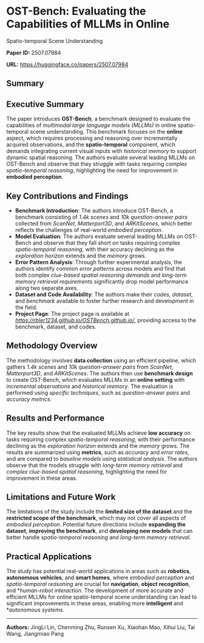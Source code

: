 # OST-Bench: Evaluating the Capabilities of MLLMs in Online
  Spatio-temporal Scene Understanding

**Paper ID:** 2507.07984

**URL:** https://huggingface.co/papers/2507.07984

## Summary

## Executive Summary
The paper introduces **OST-Bench**, a benchmark designed to evaluate the capabilities of *multimodal large language models (MLLMs)* in online spatio-temporal scene understanding. This benchmark focuses on the **online** aspect, which requires processing and reasoning over incrementally acquired observations, and the **spatio-temporal** component, which demands integrating current visual inputs with *historical memory* to support dynamic spatial reasoning. The authors evaluate several leading MLLMs on OST-Bench and observe that they struggle with tasks requiring complex *spatio-temporal reasoning*, highlighting the need for improvement in **embodied perception**.

## Key Contributions and Findings
* **Benchmark Introduction**: The authors introduce OST-Bench, a benchmark consisting of *1.4k scenes* and *10k question-answer pairs* collected from *ScanNet*, *Matterport3D*, and *ARKitScenes*, which better reflects the challenges of real-world *embodied perception*.
* **Model Evaluation**: The authors evaluate several leading MLLMs on OST-Bench and observe that they fall short on tasks requiring complex *spatio-temporal reasoning*, with their accuracy declining as the *exploration horizon* extends and the *memory* grows.
* **Error Pattern Analysis**: Through further experimental analysis, the authors identify common *error patterns* across models and find that both complex *clue-based spatial reasoning demands* and *long-term memory retrieval requirements* significantly drop model performance along two separate axes.
* **Dataset and Code Availability**: The authors make their *codes*, *dataset*, and *benchmark* available to foster further research and development in the field.
* **Project Page**: The project page is available at *https://rbler1234.github.io/OSTBench.github.io/*, providing access to the benchmark, dataset, and codes.

## Methodology Overview
The methodology involves **data collection** using an efficient pipeline, which gathers *1.4k scenes* and *10k question-answer pairs* from *ScanNet*, *Matterport3D*, and *ARKitScenes*. The authors then use **benchmark design** to create OST-Bench, which evaluates MLLMs in an **online setting** with *incremental observations* and *historical memory*. The evaluation is performed using *specific techniques*, such as *question-answer pairs* and *accuracy metrics*.

## Results and Performance
The key results show that the evaluated MLLMs achieve **low accuracy** on tasks requiring complex *spatio-temporal reasoning*, with their performance declining as the *exploration horizon* extends and the *memory* grows. The results are summarized using **metrics**, such as *accuracy* and *error rates*, and are compared to *baseline models* using *statistical analysis*. The authors observe that the models struggle with *long-term memory retrieval* and *complex clue-based spatial reasoning*, highlighting the need for improvement in these areas.

## Limitations and Future Work
The limitations of the study include the **limited size of the dataset** and the **restricted scope of the benchmark**, which may not cover all aspects of *embodied perception*. Potential future directions include **expanding the dataset**, **improving the benchmark**, and **developing new models** that can better handle *spatio-temporal reasoning* and *long-term memory retrieval*.

## Practical Applications
The study has potential real-world applications in areas such as **robotics**, **autonomous vehicles**, and **smart homes**, where *embodied perception* and *spatio-temporal reasoning* are crucial for **navigation**, **object recognition**, and **human-robot interaction*. The development of more accurate and efficient MLLMs for online spatio-temporal scene understanding can lead to significant improvements in these areas, enabling more **intelligent** and **autonomous systems*.

---

**Authors:** JingLi Lin, Chenming Zhu, Runsen Xu, Xiaohan Mao, Xihui Liu, Tai Wang, Jiangmiao Pang
